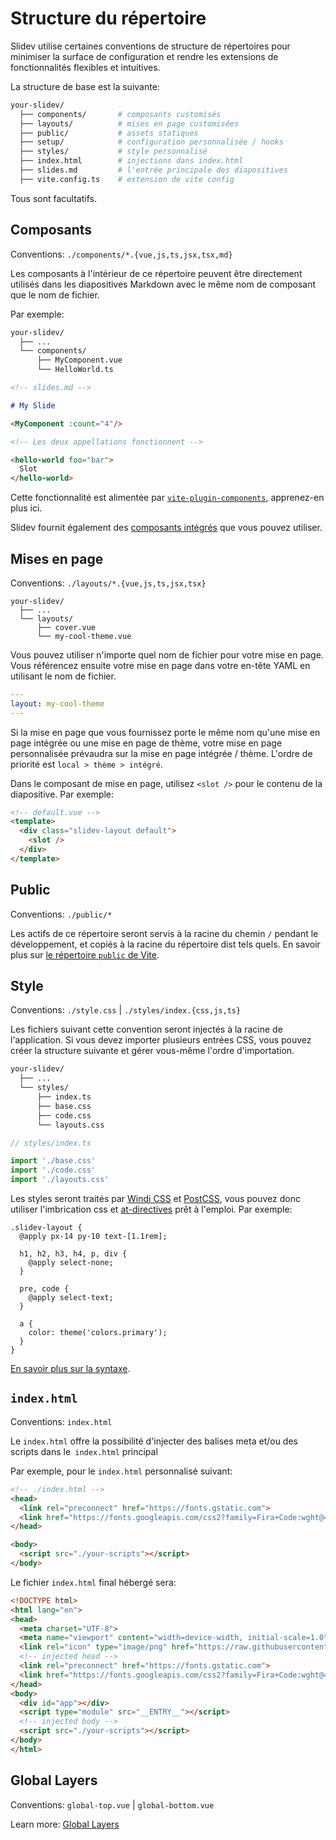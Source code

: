 # Structure du répertoire

Slidev utilise certaines conventions de structure de répertoires pour minimiser la surface de configuration et rendre les extensions de fonctionnalités flexibles et intuitives.

La structure de base est la suivante:

```bash
your-slidev/
  ├── components/       # composants customisés
  ├── layouts/          # mises en page customisées
  ├── public/           # assets statiques
  ├── setup/            # configuration personnalisée / hooks
  ├── styles/           # style personnalisé
  ├── index.html        # injections dans index.html
  ├── slides.md         # l'entrée principale des diapositives
  ├── vite.config.ts    # extension de vite config
```

Tous sont facultatifs.

## Composants

Conventions: `./components/*.{vue,js,ts,jsx,tsx,md}`

Les composants à l'intérieur de ce répertoire peuvent être directement utilisés dans les diapositives Markdown avec le même nom de composant que le nom de fichier.

Par exemple:

```bash
your-slidev/
  ├── ...
  └── components/
      ├── MyComponent.vue
      └── HelloWorld.ts
```

```md
<!-- slides.md -->

# My Slide

<MyComponent :count="4"/>

<!-- Les deux appellations fonctionnent -->

<hello-world foo="bar">
  Slot
</hello-world>
```

Cette fonctionnalité est alimentée par [`vite-plugin-components`](https://github.com/antfu/vite-plugin-components), apprenez-en plus ici.

Slidev fournit également des [composants intégrés](/builtin/components) que vous pouvez utiliser.

## Mises en page

Conventions: `./layouts/*.{vue,js,ts,jsx,tsx}`

```
your-slidev/
  ├── ...
  └── layouts/
      ├── cover.vue
      └── my-cool-theme.vue
```

Vous pouvez utiliser n'importe quel nom de fichier pour votre mise en page. Vous référencez ensuite votre mise en page dans votre en-tête YAML en utilisant le nom de fichier.

```yaml
---
layout: my-cool-theme
---
```

Si la mise en page que vous fournissez porte le même nom qu'une mise en page intégrée ou une mise en page de thème, votre mise en page personnalisée prévaudra sur la mise en page intégrée / thème. L'ordre de priorité est `local > thème > intégré`.

Dans le composant de mise en page, utilisez `<slot />` pour le contenu de la diapositive. Par exemple:

```html
<!-- default.vue -->
<template>
  <div class="slidev-layout default">
    <slot />
  </div>
</template>
```

## Public

Conventions: `./public/*`

Les actifs de ce répertoire seront servis à la racine du chemin `/` pendant le développement, et copiés à la racine du répertoire dist tels quels. En savoir plus sur [le répertoire `public` de Vite](https://vitejs.dev/guide/assets.html#the-public-directory).

## Style

Conventions: `./style.css` | `./styles/index.{css,js,ts}`

Les fichiers suivant cette convention seront injectés à la racine de l'application. Si vous devez importer plusieurs entrées CSS, vous pouvez créer la structure suivante et gérer vous-même l'ordre d'importation.

```bash
your-slidev/
  ├── ...
  └── styles/
      ├── index.ts
      ├── base.css
      ├── code.css
      └── layouts.css
```

```ts
// styles/index.ts

import './base.css'
import './code.css'
import './layouts.css'
```

Les styles seront traités par [Windi CSS](http://windicss.org/) et [PostCSS](https://postcss.org/), vous pouvez donc utiliser l'imbrication css et [at-directives](https://windicss.org/features/directives.html) prêt à l'emploi. Par exemple:

```less
.slidev-layout {
  @apply px-14 py-10 text-[1.1rem];

  h1, h2, h3, h4, p, div {
    @apply select-none;
  }

  pre, code {
    @apply select-text;
  }

  a {
    color: theme('colors.primary');
  }
}
```

[En savoir plus sur la syntaxe](https://windicss.org/features/directives.html).

## `index.html`

Conventions: `index.html`

Le `index.html` offre la possibilité d'injecter des balises meta et/ou des scripts dans le` index.html` principal

Par exemple, pour le `index.html` personnalisé suivant:

```html
<!-- ./index.html -->
<head>
  <link rel="preconnect" href="https://fonts.gstatic.com">
  <link href="https://fonts.googleapis.com/css2?family=Fira+Code:wght@400;600&family=Nunito+Sans:wght@200;400;600&display=swap" rel="stylesheet">
</head>

<body>
  <script src="./your-scripts"></script>
</body>
```

Le fichier `index.html` final hébergé sera:

```html
<!DOCTYPE html>
<html lang="en">
<head>
  <meta charset="UTF-8">
  <meta name="viewport" content="width=device-width, initial-scale=1.0">
  <link rel="icon" type="image/png" href="https://raw.githubusercontent.com/slidevjs/slidev/main/assets/favicon.png">
  <!-- injected head -->
  <link rel="preconnect" href="https://fonts.gstatic.com">
  <link href="https://fonts.googleapis.com/css2?family=Fira+Code:wght@400;600&family=Nunito+Sans:wght@200;400;600&display=swap" rel="stylesheet">
</head>
<body>
  <div id="app"></div>
  <script type="module" src="__ENTRY__"></script>
  <!-- injected body -->
  <script src="./your-scripts"></script>
</body>
</html>
```

## Global Layers

Conventions: `global-top.vue` | `global-bottom.vue`

Learn more: [Global Layers](/custom/global-layers)

